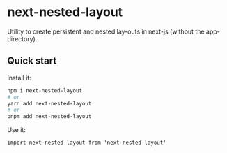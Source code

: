 # next-nested-layout

Utility to create persistent and nested lay-outs in next-js (without the app-directory).

## Quick start

Install it:

```bash
npm i next-nested-layout
# or
yarn add next-nested-layout
# or
pnpm add next-nested-layout
```

Use it:

```tsx
import next-nested-layout from 'next-nested-layout'
```